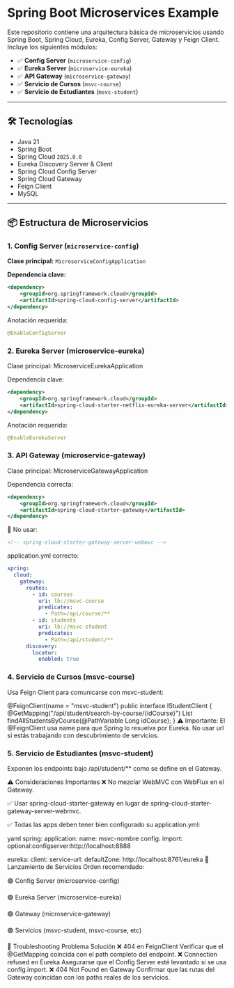 # Spring Boot Microservices Example

Este repositorio contiene una arquitectura básica de microservicios usando Spring Boot, Spring Cloud, Eureka, Config Server, Gateway y Feign Client. Incluye los siguientes módulos:

- ✅ **Config Server** (`microservice-config`)
- ✅ **Eureka Server** (`microservice-eureka`)
- ✅ **API Gateway** (`microservice-gateway`)
- ✅ **Servicio de Cursos** (`msvc-course`)
- ✅ **Servicio de Estudiantes** (`msvc-student`)

---

## 🛠️ Tecnologías

- Java 21  
- Spring Boot  
- Spring Cloud `2025.0.0`  
- Eureka Discovery Server & Client  
- Spring Cloud Config Server  
- Spring Cloud Gateway  
- Feign Client  
- MySQL  

---

## 📦 Estructura de Microservicios

### 1. Config Server (`microservice-config`)
**Clase principal:** `MicroserviceConfigApplication`

**Dependencia clave:**
```xml
<dependency>
    <groupId>org.springframework.cloud</groupId>
    <artifactId>spring-cloud-config-server</artifactId>
</dependency>
```

Anotación requerida:
```java
@EnableConfigServer
```
### 2. Eureka Server (microservice-eureka)
Clase principal: MicroserviceEurekaApplication

Dependencia clave:
```xml
<dependency>
    <groupId>org.springframework.cloud</groupId>
    <artifactId>spring-cloud-starter-netflix-eureka-server</artifactId>
</dependency>
```
Anotación requerida:
```java
@EnableEurekaServer
```
### 3. API Gateway (microservice-gateway)
Clase principal: MicroserviceGatewayApplication

Dependencia correcta:
```xml
<dependency>
    <groupId>org.springframework.cloud</groupId>
    <artifactId>spring-cloud-starter-gateway</artifactId>
</dependency>
```
🚫 No usar:
```xml
<!-- spring-cloud-starter-gateway-server-webmvc -->
```
application.yml correcto:

```yaml
spring:
  cloud:
    gateway:
      routes:
        - id: courses
          uri: lb://msvc-course
          predicates:
            - Path=/api/course/**
        - id: students
          uri: lb://msvc-student
          predicates:
            - Path=/api/student/**
      discovery:
        locator:
          enabled: true
```
### 4. Servicio de Cursos (msvc-course)
Usa Feign Client para comunicarse con msvc-student:

@FeignClient(name = "msvc-student")
public interface IStudentClient {
    @GetMapping("/api/student/search-by-course/{idCourse}")
    List<StudentDTO> findAllStudentsByCourse(@PathVariable Long idCourse);
}
⚠️ Importante: El @FeignClient usa name para que Spring lo resuelva por Eureka. No usar url si estás trabajando con descubrimiento de servicios.

### 5. Servicio de Estudiantes (msvc-student)
Exponen los endpoints bajo /api/student/** como se define en el Gateway.

⚠️ Consideraciones Importantes
❌ No mezclar WebMVC con WebFlux en el Gateway.

✅ Usar spring-cloud-starter-gateway en lugar de spring-cloud-starter-gateway-server-webmvc.

✅ Todas las apps deben tener bien configurado su application.yml:

yaml
spring:
  application:
    name: msvc-nombre
  config:
    import: optional:configserver:http://localhost:8888

eureka:
  client:
    service-url:
      defaultZone: http://localhost:8761/eureka
🚀 Lanzamiento de Servicios
Orden recomendado:

🟢 Config Server (microservice-config)

🟢 Eureka Server (microservice-eureka)

🟢 Gateway (microservice-gateway)

🟢 Servicios (msvc-student, msvc-course, etc)

🧩 Troubleshooting
Problema	Solución
❌ 404 en FeignClient	Verificar que el @GetMapping coincida con el path completo del endpoint.
❌ Connection refused en Eureka	Asegurarse que el Config Server esté levantado si se usa config.import.
❌ 404 Not Found en Gateway	Confirmar que las rutas del Gateway coincidan con los paths reales de los servicios.


